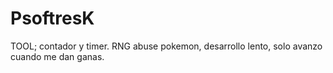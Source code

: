 # PsoftresK
TOOL; contador y timer. RNG abuse pokemon, desarrollo lento, solo avanzo cuando me dan ganas.
